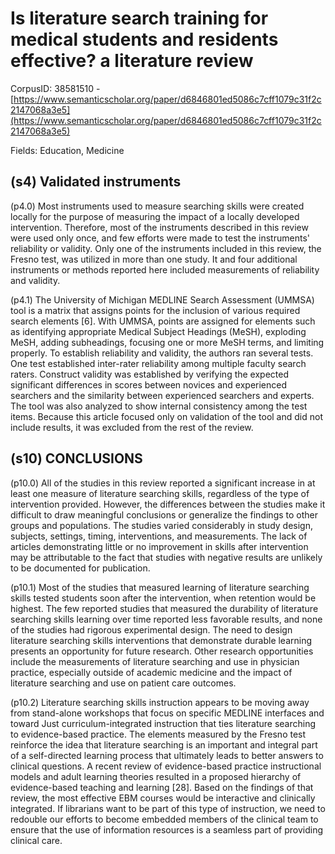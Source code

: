 # Is literature search training for medical students and residents effective? a literature review

CorpusID: 38581510 - [https://www.semanticscholar.org/paper/d6846801ed5086c7cff1079c31f2c2147068a3e5](https://www.semanticscholar.org/paper/d6846801ed5086c7cff1079c31f2c2147068a3e5)

Fields: Education, Medicine

## (s4) Validated instruments
(p4.0) Most instruments used to measure searching skills were created locally for the purpose of measuring the impact of a locally developed intervention. Therefore, most of the instruments described in this review were used only once, and few efforts were made to test the instruments' reliability or validity. Only one of the instruments included in this review, the Fresno test, was utilized in more than one study. It and four additional instruments or methods reported here included measurements of reliability and validity.

(p4.1) The University of Michigan MEDLINE Search Assessment (UMMSA) tool is a matrix that assigns points for the inclusion of various required search elements [6]. With UMMSA, points are assigned for elements such as identifying appropriate Medical Subject Headings (MeSH), exploding MeSH, adding subheadings, focusing one or more MeSH terms, and limiting properly. To establish reliability and validity, the authors ran several tests. One test established inter-rater reliability among multiple faculty search raters. Construct validity was established by verifying the expected significant differences in scores between novices and experienced searchers and the similarity between experienced searchers and experts. The tool was also analyzed to show internal consistency among the test items. Because this article focused only on validation of the tool and did not include results, it was excluded from the rest of the review.
## (s10) CONCLUSIONS
(p10.0) All of the studies in this review reported a significant increase in at least one measure of literature searching skills, regardless of the type of intervention provided. However, the differences between the studies make it difficult to draw meaningful conclusions or generalize the findings to other groups and populations. The studies varied considerably in study design, subjects, settings, timing, interventions, and measurements. The lack of articles demonstrating little or no improvement in skills after intervention may be attributable to the fact that studies with negative results are unlikely to be documented for publication.

(p10.1) Most of the studies that measured learning of literature searching skills tested students soon after the intervention, when retention would be highest. The few reported studies that measured the durability of literature searching skills learning over time reported less favorable results, and none of the studies had rigorous experimental design. The need to design literature searching skills interventions that demonstrate durable learning presents an opportunity for future research. Other research opportunities include the measurements of literature searching and use in physician practice, especially outside of academic medicine and the impact of literature searching and use on patient care outcomes.

(p10.2) Literature searching skills instruction appears to be moving away from stand-alone workshops that focus on specific MEDLINE interfaces and toward Just curriculum-integrated instruction that ties literature searching to evidence-based practice. The elements measured by the Fresno test reinforce the idea that literature searching is an important and integral part of a self-directed learning process that ultimately leads to better answers to clinical questions. A recent review of evidence-based practice instructional models and adult learning theories resulted in a proposed hierarchy of evidence-based teaching and learning [28]. Based on the findings of that review, the most effective EBM courses would be interactive and clinically integrated. If librarians want to be part of this type of instruction, we need to redouble our efforts to become embedded members of the clinical team to ensure that the use of information resources is a seamless part of providing clinical care.
